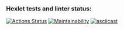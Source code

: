 ### Hexlet tests and linter status:

[![Actions Status](https://github.com/nazhduck/fullstack-javascript-project-44/actions/workflows/hexlet-check.yml/badge.svg)](https://github.com/nazhduck/fullstack-javascript-project-44/actions) [![Maintainability](https://api.codeclimate.com/v1/badges/07d8ad6ef8e23fa6fd03/maintainability)](https://codeclimate.com/github/nazhduck/fullstack-javascript-project-44/maintainability) [![asciicast](https://asciinema.org/a/618693.svg)](https://asciinema.org/a/618693)
